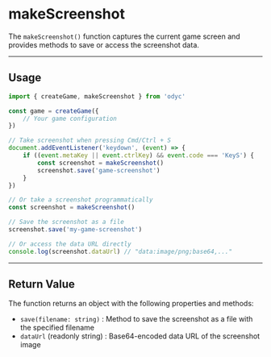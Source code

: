 <script>
import Aside from '../../../lib/ui/Doc/Aside.svelte'
import Emoji from '../../../lib/ui/Doc/Emoji.svelte'
</script>

# <Emoji src="📸" /> makeScreenshot

The `makeScreenshot()` function captures the current game screen and provides methods to save or access the screenshot data.

---

## <Emoji src="⚡" /> Usage

```js
import { createGame, makeScreenshot } from 'odyc'

const game = createGame({
	// Your game configuration
})

// Take screenshot when pressing Cmd/Ctrl + S
document.addEventListener('keydown', (event) => {
	if ((event.metaKey || event.ctrlKey) && event.code === 'KeyS') {
		const screenshot = makeScreenshot()
		screenshot.save('game-screenshot')
	}
})

// Or take a screenshot programmatically
const screenshot = makeScreenshot()

// Save the screenshot as a file
screenshot.save('my-game-screenshot')

// Or access the data URL directly
console.log(screenshot.dataUrl) // "data:image/png;base64,..."
```

---

## <Emoji src="📋" /> Return Value

The function returns an object with the following properties and methods:

- `save(filename: string)` : Method to save the screenshot as a file with the specified filename
- `dataUrl` (readonly string) : Base64-encoded data URL of the screenshot image

